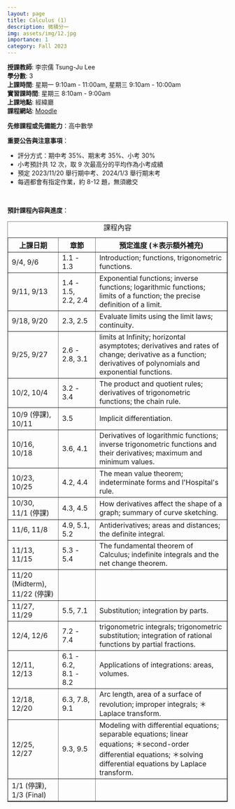 ```yaml
---
layout: page
title: Calculus (1) 
description: 微積分一
img: assets/img/12.jpg
importance: 1
category: Fall 2023
---
```


<p><b>授課教師</b>: 李宗儒 Tsung-Ju Lee
<br><b>學分數</b>: 3
<br><b>上課時間</b>: 星期一 9:10am - 11:00am, 星期三 9:10am - 10:00am
<br><b>實習課時間</b>: 星期三 8:10am - 9:00am
<br><b>上課地點</b>: 經緯廳
<br><b>課程網站</b>: <a href="https://moodle.ncku.edu.tw/course/view.php?id=32648/" target="_blank">Moodle</a>

<p><b>先修課程或先備能力</b>：高中數學</p>

<p><b>重要公告與注意事項</b>：
<ul>
<li>評分方式：期中考 35%、期末考 35%、小考 30%</li>
<li>小考預計共 12 次，取 9 次最高分的平均作為小考成績</li>
<li>預定 2023/11/20 舉行期中考、2024/1/3 舉行期末考</li>
<li>每週都會有指定作業，約 8-12 題，無須繳交</li>
</ul>
</p>

<p>
<br>
</p>

<p><b>預計課程內容與進度</b>：
<table border="1">
  <caption style="caption-side:top"><center>課程內容</center></caption>
  <tr>
    <th style="width:23%"> 上課日期 </th>
    <th style="width:17%"> 章節 </th>
    <th style="width:60%"><center> 預定進度 (＊表示額外補充) </center></th>
  </tr>
  <tr>
    <td>9/4, 9/6</td> 
    <td>1.1 - 1.3</td>
    <td>Introduction; functions, trigonometric functions.</td>
  </tr> 
  <tr>
    <td> 9/11, 9/13</td>
    <td> 1.4 - 1.5, <br> 2.2, 2.4 </td>
    <td> Exponential functions; inverse functions; logarithmic functions; limits of a function; the precise definition of a limit. </td>
  </tr>
  <tr>
    <td> 9/18, 9/20</td>
    <td> 2.3, 2.5 </td>
    <td> Evaluate limits using the limit laws; continuity.</td>
  </tr>
  <tr>
    <td> 9/25, 9/27</td>
    <td> 2.6 - 2.8, 3.1</td>
    <td> limits at Infinity; horizontal asymptotes; derivatives and rates of change; derivative as a function; derivatives of polynomials and exponential functions.</td>
  </tr>
  <tr>
    <td> 10/2, 10/4</td>
    <td> 3.2 - 3.4 </td>
    <td> The product and quotient rules; derivatives of trigonometric functions; the chain rule.</td>
  </tr>
  <tr>
    <td> 10/9 (停課), 10/11</td>
    <td> 3.5 </td>
    <td> Implicit differentiation.</td>
  </tr>
  <tr>
    <td> 10/16, 10/18</td>
    <td> 3.6, 4.1 </td>
    <td> Derivatives of logarithmic functions; inverse trigonometric functions and their derivatives; maximum and minimum values.</td>
  </tr>
  <tr>
    <td> 10/23, 10/25</td>
    <td> 4.2, 4.4 </td>
    <td> The mean value theorem; indeterminate forms and l'Hospital's rule.</td>
  </tr>
  <tr>
    <td> 10/30, <br> 11/1 (停課)</td>
    <td> 4.3, 4.5</td>
    <td> How derivatives affect the shape of a graph; summary of curve sketching.</td>
  </tr>
  <tr>
    <td> 11/6, 11/8 </td>
    <td> 4.9, 5.1, 5.2 </td>
    <td> Antiderivatives; areas and distances; the definite integral.</td>
  </tr>
  <tr>
    <td> 11/13, 11/15 </td>
    <td> 5.3 - 5.4 </td>
    <td> The fundamental theorem of Calculus; indefinite integrals and the net change theorem.</td>
  </tr>
  <tr>
    <td> 11/20 (Midterm), 11/22 (停課)</td>
    <td> </td>
    <td> </td>
  </tr>
  <tr>
    <td> 11/27, 11/29 </td>
    <td> 5.5, 7.1</td>
    <td> Substitution; integration by parts.</td>
  </tr>
  <tr>
    <td> 12/4, 12/6 </td>
    <td> 7.2 - 7.4 </td>
    <td> trigonometric integrals; trigonometric substitution; integration of rational functions by partial fractions.</td>
  </tr>
  <tr>
    <td> 12/11, 12/13 </td>
    <td> 6.1 - 6.2, <br> 8.1 - 8.2 </td>
    <td> Applications of integrations: areas, volumes.</td>
  </tr>
  <tr>
    <td> 12/18, 12/20 </td>
    <td> 6.3, 7.8, 9.1 </td>
    <td> Arc length, area of a surface of revolution; improper integrals; ＊Laplace transform.</td>
  </tr>
  <tr>
    <td> 12/25, 12/27 </td>
    <td> 9.3, 9.5 </td>
    <td> Modeling with differential equations; separable equations; linear equations; ＊second-order differential equations; ＊solving differential equations by Laplace transform.</td>
  </tr>
  <tr>
    <td> 1/1 (停課), <br> 1/3 (Final) </td>
    <td> </td>
    <td> </td>
  </tr>

</table>
</p>
